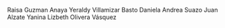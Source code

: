 Raisa Guzman Anaya
Yeraldy Villamizar Basto
Daniela Andrea Suazo
Juan Alzate
Yanina Lizbeth Olivera Vásquez
